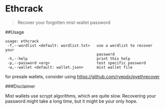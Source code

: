 Ethcrack
===

> Recover your forgotten mist-wallet password

##Usage

```
usage: ethcrack
 -f,--wordlist <default: wordlist.txt>   use a wordlist to recover your
                                         password
 -h,--help                               print this help
 -p,--password <arg>                     test specific password
 -w,--wallet <default: wallet.json>      mist wallet file
```

for presale wallets, consider using https://github.com/ryepdx/pyethrecover

###Disclaimer

Mist wallets use scrypt algorithms, which are quite slow. Recovering your password might take a long time, but it might be your only hope.
